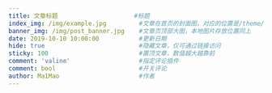 ```yaml
---
title: 文章标题                     #标题
index_img: /img/example.jpg         #文章在首页的封面图，对应的位置是/theme/source/img/example.jpg
banner_img: /img/post_banner.jpg    #文章页顶部大图，本地图片存放位置同上
date: 2019-10-10 10:00:00           #更新日期
hide: true                          #隐藏文章，仅可通过链接访问
sticky: 100                         #置顶文章，数值越大越靠前
comment: 'valine'                   #指定评论插件
comment: bool                       #开关评论
author: Ma1Mao                      #作者
---
```

